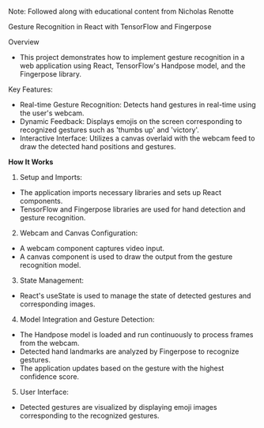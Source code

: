 Note: Followed along with educational content from Nicholas Renotte

Gesture Recognition in React with TensorFlow and Fingerpose

Overview
- This project demonstrates how to implement gesture recognition in a web application using React, TensorFlow's Handpose model, and the Fingerpose library. 

Key Features:
- Real-time Gesture Recognition: Detects hand gestures in real-time using the user's webcam.
- Dynamic Feedback: Displays emojis on the screen corresponding to recognized gestures such as 'thumbs up' and 'victory'.
- Interactive Interface: Utilizes a canvas overlaid with the webcam feed to draw the detected hand positions and gestures.

**How It Works**
1. Setup and Imports:
- The application imports necessary libraries and sets up React components.
- TensorFlow and Fingerpose libraries are used for hand detection and gesture recognition.
2. Webcam and Canvas Configuration:
- A webcam component captures video input.
- A canvas component is used to draw the output from the gesture recognition model.
3. State Management:
- React's useState is used to manage the state of detected gestures and corresponding images.
4. Model Integration and Gesture Detection:
- The Handpose model is loaded and run continuously to process frames from the webcam.
- Detected hand landmarks are analyzed by Fingerpose to recognize gestures.
- The application updates based on the gesture with the highest confidence score.
5. User Interface:
- Detected gestures are visualized by displaying emoji images corresponding to the recognized gestures.
